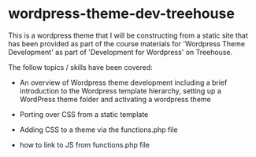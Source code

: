 # wordpress-theme-dev-treehouse

This is a wordpress theme that I will be constructing from a static site that has been provided as part of the course materials for 'Wordpress Theme Development' as part of 'Development for Wordpress' on Treehouse.

The follow topics / skills have been covered:

- An overview of Wordpress theme development including a brief introduction to the Wordpress template hierarchy, setting up a WordPress theme folder and activating a wordpress theme

- Porting over CSS from a static template

- Adding CSS to a theme via the functions.php file

- how to link to JS from functions.php file
